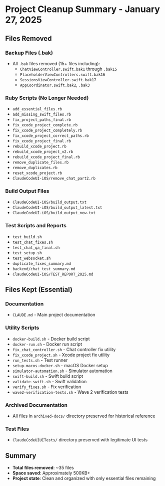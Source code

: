 # Project Cleanup Summary - January 27, 2025

## Files Removed

### Backup Files (.bak)
- All `.bak` files removed (15+ files including):
  - `ChatViewController.swift.bak1` through `.bak15`
  - `PlaceholderViewControllers.swift.bak16`
  - `SessionsViewController.swift.bak17`
  - `AppCoordinator.swift.bak2`, `.bak3`

### Ruby Scripts (No Longer Needed)
- `add_essential_files.rb`
- `add_missing_swift_files.rb`
- `fix_project_paths_final.rb`
- `fix_xcode_project_complete.rb`
- `fix_xcode_project_completely.rb`
- `fix_xcode_project_correct_paths.rb`
- `fix_xcode_project_final.rb`
- `rebuild_xcode_project.rb`
- `rebuild_xcode_project_v2.rb`
- `rebuild_xcode_project_final.rb`
- `remove_duplicate_files.rb`
- `remove_duplicates.rb`
- `reset_xcode_project.rb`
- `ClaudeCodeUI-iOS/remove_chat_part2.rb`

### Build Output Files
- `ClaudeCodeUI-iOS/build_output.txt`
- `ClaudeCodeUI-iOS/build_output_latest.txt`
- `ClaudeCodeUI-iOS/build_output_new.txt`

### Test Scripts and Reports
- `test_build.sh`
- `test_chat_fixes.sh`
- `test_chat_qa_final.sh`
- `test_setup.sh`
- `test_websocket.sh`
- `duplicate_fixes_summary.md`
- `backend/chat_test_summary.md`
- `ClaudeCodeUI-iOS/TEST_REPORT_2025.md`

## Files Kept (Essential)

### Documentation
- `CLAUDE.md` - Main project documentation

### Utility Scripts
- `docker-build.sh` - Docker build script
- `docker-run.sh` - Docker run script
- `fix_chat_controller.sh` - Chat controller fix utility
- `fix_xcode_project.sh` - Xcode project fix utility
- `run_tests.sh` - Test runner
- `setup-macos-docker.sh` - macOS Docker setup
- `simulator-automation.sh` - Simulator automation
- `swift-build.sh` - Swift build script
- `validate-swift.sh` - Swift validation
- `verify_fixes.sh` - Fix verification
- `wave2-verification-tests.sh` - Wave 2 verification tests

### Archived Documentation
- All files in `archived-docs/` directory preserved for historical reference

### Test Files
- `ClaudeCodeUIUITests/` directory preserved with legitimate UI tests

## Summary
- **Total files removed**: ~35 files
- **Space saved**: Approximately 500KB+
- **Project state**: Clean and organized with only essential files remaining